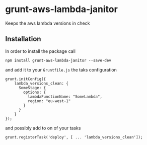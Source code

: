 # grunt-aws-lambda-janitor

Keeps the aws lambda versions in check

## Installation

In order to install the package call

    npm install grunt-aws-lambda-janitor --save-dev
    
and add it to your `Gruntfile.js` the taks configuration

    grunt.initConfig({
        lambda_versions_clean: {
          SomeStage: {
            options: {
              lambdaFunctionName: "SomeLambda",
              region: "eu-west-1"
            }
          }
        }
    });

and possibly add to on of your tasks

    grunt.registerTask('deploy', [ ... 'lambda_versions_clean']);

